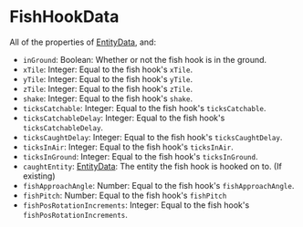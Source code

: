 # FishHookData

All of the properties of [EntityData](EntityData.md), and:
- `inGround`: Boolean: Whether or not the fish hook is in the ground.
- `xTile`: Integer: Equal to the fish hook's `xTile`.
- `yTile`: Integer: Equal to the fish hook's `yTile`.
- `zTile`: Integer: Equal to the fish hook's `zTile`.
- `shake`: Integer: Equal to the fish hook's `shake`.
- `ticksCatchable`: Integer: Equal to the fish hook's `ticksCatchable`.
- `ticksCatchableDelay`: Integer: Equal to the fish hook's `ticksCatchableDelay`.
- `ticksCaughtDelay`: Integer: Equal to the fish hook's `ticksCaughtDelay`.
- `ticksInAir`: Integer: Equal to the fish hook's `ticksInAir`.
- `ticksInGround`: Integer: Equal to the fish hook's `ticksInGround`.
- `caughtEntity`: [EntityData](EntityData.md): The entity the fish hook is hooked on to. (If existing)
- `fishApproachAngle`: Number: Equal to the fish hook's `fishApproachAngle`.
- `fishPitch`: Number: Equal to the fish hook's `fishPitch`
- `fishPosRotationIncrements`: Integer: Equal to the fish hook's `fishPosRotationIncrements`.
